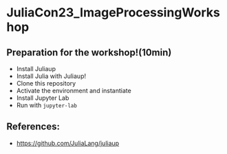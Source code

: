 # JuliaCon23_ImageProcessingWorkshop


## Preparation for the workshop!(10min)
- Install Juliaup
- Install Julia with Juliaup!
- Clone this repository
- Activate the environment and instantiate
- Install Jupyter Lab
- Run with `jupyter-lab`



## References:
- https://github.com/JuliaLang/juliaup
